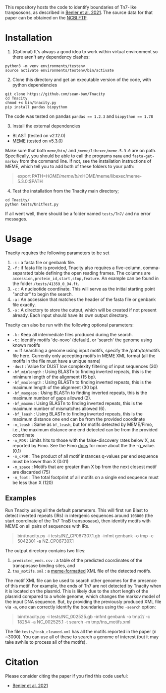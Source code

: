 This repository hosts the code to identify boundaries of Tn7-like tranpsosons, as described in [Benler et al. 2021](https://doi.org/10.1101/2021.08.23.457393). The source data for that paper can be obtained on the [NCBI FTP](https://ftp.ncbi.nih.gov/pub/yutinn/benler_2021/Tn7/source_data/).

# Installation

1. (Optional) It's always a good idea to work within virtual environment so there aren't any dependency clashes:
```
python3 -m venv environments/testenv
source activate environments/testenv/bin/activate
```

2. Clone this directory and get an executable version of the code, with python dependencies
```
git clone https://github.com/sean-bam/Tnacity 
cd Tnacity
chmod +x bin/tnacity.py
pip install pandas biopython
```

The code was tested on pandas `pandas == 1.2.3` and `biopython == 1.78`

3. Install the external dependencies
 - BLAST (tested on v2.12.0)
 - [MEME](https://meme-suite.org/meme/doc/install.html?man_type=web) (tested  on v5.3.0)

Make sure that both `meme/bin/` and `/meme/libexec/meme-5.3.0` are on path. Specifically, you should be able to call the programs `meme` and `fasta-get-markov` from the command line. If not, see the installation instructions of MEME, which tell you to add both of these folders to your path: 
>export PATH=$HOME/meme/bin:$HOME/meme/libexec/meme-5.3.0:$PATH

4. Test the installation from the Tnacity main directory;
```
cd Tnacity/
python tests/UnitTest.py 
```

If all went well, there should be a folder named `tests/Tn7/` and no error messages.

# Usage

Tnacity requires the following parameters to be set
1. `-i` : a fasta file or genbank file. 
2. `-f` : if fasta file is provided, Tnacity also requires a five-column, comma-separated table defining the open reading frames. The columns are `accession,protein_id,start,stop,feature`. An example can be found in the folder `/tests/41359_0_94.ft`.
3. `-c` : A nucleotide coordinate. This will serve as the initial starting point "anchor" to begin the search.
4. `-a` : An accession that matches the header of the fasta file or genbank file exactly. 
5. `-o` : A directory to store the output, which will be created if not present already. Each input should have its own output directory.

Tnacity can also be run with the following optional parameters:
 - `-k` : Keep all intermediate files produced during the search.
 - `-t` : Identify motifs 'de-novo' (default), or 'search' the genome using known motifs 
 - `-m`: If searching a genome using input motifs, specify the /path/to/motifs file here. Currently only accepting motifs in MEME XML format (all the motifs in the file must have a unique name)
 - `-dust` : Value for DUST low complexity filtering of input sequences (30)
 - `-bf_minlength` : Using BLASTn to finding inverted repeats, this is the minimum length of the alignment (15 bp).
 - `-bf_maxlength` : Using BLASTn to finding inverted repeats, this is the maximum length of the alignment (30 bp).
  - `-bf_maxgaps` : Using BLASTn to finding inverted repeats, this is the maximum number of gaps allowed (2).
  - `-bf_maxmm` : Using BLASTn to finding inverted repeats, this is the maximum number of mismatches allowed (6).
  - `-bf_leash` : Using BLASTn to finding inverted repeats, this is the maximum distance one end can be from the provided coordinate
  - `-m_leash` : Same as `bf_leash`, but for motifs detected by MEME/Fimo, i.e., the maximum distance one end detected can be from the provided coordinate
  - `-m_FDR` : Limits hits to those with the false-discovery rates below X, as reported by Fimo. See the Fimo [docs](https://meme-suite.org/meme/doc/fimo.html?man_type=web) for more about the the -q_value. (0.1)
  - `-m_cFDR` : The product of all motif instances q-values per end sequence must be lower than X (0.01)
  - `-m_space` : Motifs that are greater than X bp from the next closest motif are discarded (75)
  - `-m_foot` : The total footprint of all motifs on a single end sequence must be less than X (120)

## Examples 

Run Tnacity using all the default parameters. This will first run Blast to detect inverted repeats (IRs) in intergenic sequences around `103000` (the start coordinate of the Tn7 TnsB transposase), then identify motifs with MEME on all pairs of sequences with IRs. 
>bin/tnacity.py -i tests/NZ_CP067307.1.gb -infmt genbank -o tmp -c 5042301 -a NZ_CP067307.1

The output directory contains two files: 
1. `predicted_ends.csv` : a table of the predicted coordinates of the transposase binding sites, and 
2. `tns_motifs.xml` : a [meme-formatted](meme-suite.org/meme/doc/meme-format.html?man_type=web) XML file of the detected motifs. 

The motif XML file can be used to search other genomes for the presence of this motif. For example, the ends of Tn7 are not detected by Tnacity when it is located on the plasmid. This is likely due to the short length of the plasmid compared to a whole genome, which changes the markov model of the input DNA sequence. But, by providing the previously produced XML file via `-m`, one can correctly identify the boundaries using the `-search` option:
>bin/tnacity.py -i tests/NC_002525.gb -infmt genbank -o tmp2/ -c 18254 -a NC_002525.1 -t search -m tmp/tns_motifs.xml 

The file `tests/tnsb_cleaned.xml` has all the motifs reported in the paper (n ~3000). You can use all of these to search a genome of interest (but it may take awhile to process all of the motifs).

# Citation
Please consider citing the paper if you find this code useful:
 - [Benler et al. 2021](https://doi.org/10.1101/2021.08.23.457393)
